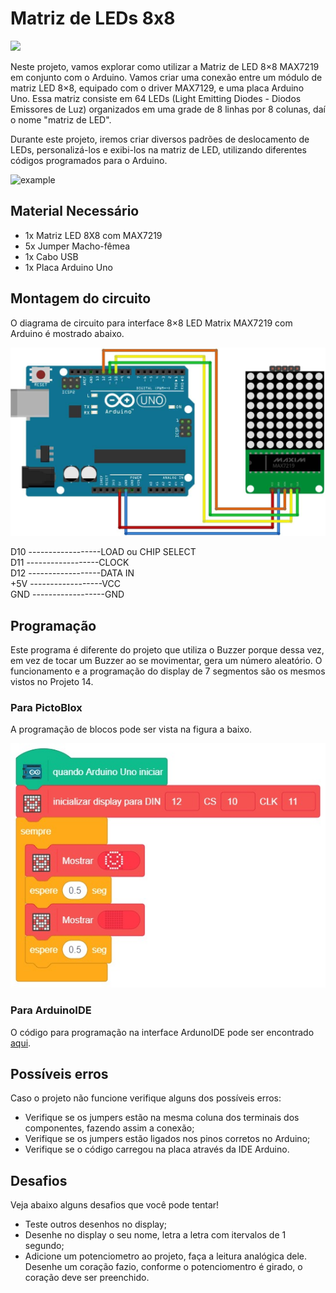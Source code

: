 # Matriz de LEDs 8x8

<div style="display: inline_block">
  <img src="https://img.shields.io/badge/Arduino-Uno-blue">
</div>

Neste projeto, vamos explorar como utilizar a Matriz de LED 8×8 MAX7219 em conjunto com o Arduino. Vamos criar uma conexão entre um módulo de matriz LED 8×8, equipado com o driver MAX7129, e uma placa Arduino Uno. Essa matriz consiste em 64 LEDs (Light Emitting Diodes - Diodos Emissores de Luz) organizados em uma grade de 8 linhas por 8 colunas, daí o nome "matriz de LED".

Durante este projeto, iremos criar diversos padrões de deslocamento de LEDs, personalizá-los e exibi-los na matriz de LED, utilizando diferentes códigos programados para o Arduino.

![example](img/im1.gif)

## Material Necessário

- 1x Matriz LED 8X8 com MAX7219
- 5x Jumper Macho-fêmea
- 1x Cabo USB
- 1x Placa Arduino Uno

## Montagem do circuito

O diagrama de circuito para interface 8×8 LED Matrix MAX7219 com Arduino é mostrado abaixo.

![montageExample](img/im2.jpg)

D10 ------------------LOAD ou CHIP SELECT\
D11 ------------------CLOCK\
D12 ------------------DATA IN\
+5V ------------------VCC\
GND ------------------GND

## Programação

Este programa é diferente do projeto que utiliza o Buzzer porque dessa vez, em vez de tocar um Buzzer ao se movimentar, gera um número aleatório. O funcionamento e a programação do display de 7 segmentos são os mesmos vistos no Projeto 14.

### Para PictoBlox

A programação de blocos pode ser vista na figura a baixo.

![main](PictoBlox/main.png)

### Para ArduinoIDE

O código para programação na interface ArdunoIDE pode ser encontrado [aqui](ArduinoIDE/ArduinoIDE.cpp).

## Possíveis erros

Caso o projeto não funcione verifique alguns dos possíveis erros:

- Verifique se os jumpers estão na mesma coluna dos terminais dos componentes, fazendo assim a conexão;
- Verifique se os jumpers estão ligados nos pinos corretos no Arduino;
- Verifique se o código carregou na placa através da IDE Arduino.

## Desafios

Veja abaixo alguns desafios que você pode tentar!

- Teste outros desenhos no display;
- Desenhe no display o seu nome, letra a letra com itervalos de 1 segundo;
- Adicione um potenciometro ao projeto, faça a leitura analógica dele. Desenhe um coração fazio, conforme o potenciomentro é girado, o coração deve ser preenchido.
